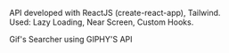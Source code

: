 API developed with ReactJS (create-react-app), Tailwind.    
Used: Lazy Loading, Near Screen, Custom Hooks.    

Gif's Searcher using GIPHY'S API
